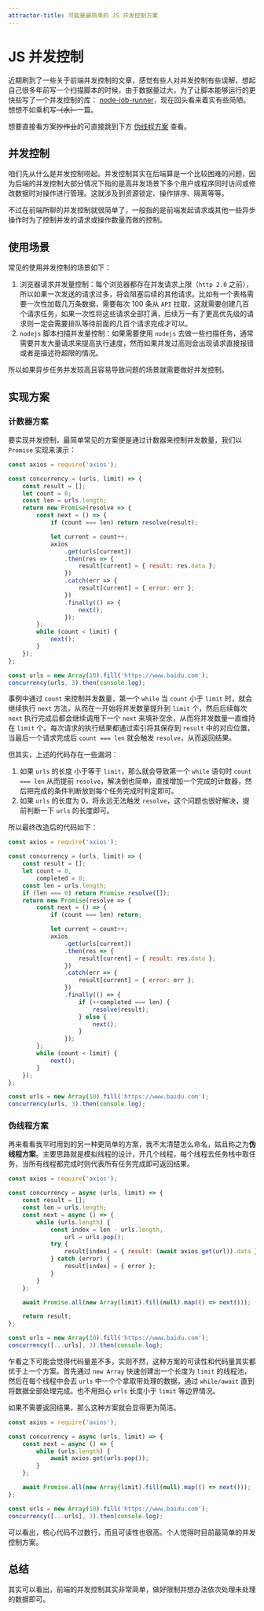 ```yaml
---
attractor-title: 可能是最简单的 JS 并发控制方案
---
```


# JS 并发控制

近期刷到了一些关于前端并发控制的文章，感觉有些人对并发控制有些误解，想起自己很多年前写一个扫描脚本的时候，由于数据量过大，为了让脚本能够运行的更快些写了一个并发控制的库： [node-job-runner](https://github.com/ZxBing0066/node-job-runner/tree/master)，现在回头看来着实有些简陋。想想不如乘机写~~（水）~~一篇。

想要直接看方案~~抄作业~~的可直接跳到下方 [伪线程方案](#伪线程方案) 查看。

## 并发控制

咱们先从什么是并发控制唠起。并发控制其实在后端算是一个比较困难的问题，因为后端的并发控制大部分情况下指的是高并发场景下多个用户或程序同时访问或修改数据时对操作进行管理。这就涉及到资源锁定、操作排序、隔离等等。

不过在前端所聊的并发控制就很简单了，一般指的是前端发起请求或其他一些异步操作时为了控制并发的请求或操作数量而做的控制。

## 使用场景

常见的使用并发控制的场景如下：

1. 浏览器请求并发量控制：每个浏览器都存在并发请求上限（`http 2.0` 之前），所以如果一次发送的请求过多，将会阻塞后续的其他请求。比如有一个表格需要一次性加载几万条数据，需要每次 100 条从 `API` 拉取，这就需要创建几百个请求任务，如果一次性将这些请求全部打满，后续万一有了更高优先级的请求则一定会需要排队等待前面的几百个请求完成才可以。
2. `nodejs` 脚本扫描并发量控制：如果需要使用 `nodejs` 去做一些扫描任务，通常需要并发大量请求来提高执行速度，然而如果并发过高则会出现请求直接报错或者是描述符超限的情况。

所以如果异步任务并发较高且容易导致问题的场景就需要做好并发控制。

## 实现方案

### 计数器方案

要实现并发控制，最简单常见的方案便是通过计数器来控制并发数量，我们以 `Promise` 实现来演示：

```js
const axios = require('axios');

const concurrency = (urls, limit) => {
    const result = [];
    let count = 0;
    const len = urls.length;
    return new Promise(resolve => {
        const next = () => {
            if (count === len) return resolve(result);

            let current = count++;
            axios
                .get(urls[current])
                .then(res => {
                    result[current] = { result: res.data };
                })
                .catch(err => {
                    result[current] = { error: err };
                })
                .finally(() => {
                    next();
                });
        };
        while (count < limit) {
            next();
        }
    });
};

const urls = new Array(10).fill('https://www.baidu.com');
concurrency(urls, 3).then(console.log);
```

事例中通过 `count` 来控制并发数量，第一个 `while` 当 `count` 小于 `limit` 时，就会继续执行 `next` 方法，从而在一开始将并发数量提升到 `limit` 个，然后后续每次 `next` 执行完成后都会继续调用下一个 `next` 来填补空余，从而将并发数量一直维持在 `limit` 个。每次请求的执行结果都通过索引将其保存到 `result` 中的对应位置，当最后一个请求完成后 `count === len` 就会触发 `resolve`，从而返回结果。

但其实，上述的代码存在一些漏洞：

1. 如果 `urls` 的长度 小于等于 `limit`，那么就会导致第一个 `while` 语句时 `count === len` 从而提前 `resolve`，解决倒也简单，直接增加一个完成的计数器，然后把完成的条件判断放到每个任务完成时判定即可。
2. 如果 `urls` 的长度为 0，将永远无法触发 `resolve`，这个问题也很好解决，提前判断一下 `urls` 的长度即可。

所以最终改造后的代码如下：

```js
const axios = require('axios');

const concurrency = (urls, limit) => {
    const result = [];
    let count = 0,
        completed = 0;
    const len = urls.length;
    if (len === 0) return Promise.resolve([]);
    return new Promise(resolve => {
        const next = () => {
            if (count === len) return;

            let current = count++;
            axios
                .get(urls[current])
                .then(res => {
                    result[current] = { result: res.data };
                })
                .catch(err => {
                    result[current] = { error: err };
                })
                .finally(() => {
                    if (++completed === len) {
                        resolve(result);
                    } else {
                        next();
                    }
                });
        };
        while (count < limit) {
            next();
        }
    });
};

const urls = new Array(10).fill('https://www.baidu.com');
concurrency(urls, 3).then(console.log);
```

### 伪线程方案

再来看看我平时用到的另一种更简单的方案，我不太清楚怎么命名，姑且称之为**伪线程方案**。主要思路就是模拟线程的设计，开几个线程，每个线程去任务栈中取任务，当所有线程都完成时则代表所有任务完成即可返回结果。

```js
const axios = require('axios');

const concurrency = async (urls, limit) => {
    const result = [];
    const len = urls.length;
    const next = async () => {
        while (urls.length) {
            const index = len - urls.length,
                url = urls.pop();
            try {
                result[index] = { result: (await axios.get(url)).data };
            } catch (error) {
                result[index] = { error };
            }
        }
    };

    await Promise.all(new Array(limit).fill(null).map(() => next()));

    return result;
};

const urls = new Array(10).fill('https://www.baidu.com');
concurrency([...urls], 3).then(console.log);
```

乍看之下可能会觉得代码量差不多，实则不然，这种方案的可读性和代码量其实都优于上一个方案。首先通过 `new Array` 快速创建出一个长度为 `limit` 的线程池，然后在每个线程中会去 `urls` 中一个个拿取带处理的数据，通过 `while/await` 直到将数据全部处理完成。也不用担心 `urls` 长度小于 `limit` 等边界情况。

如果不需要返回结果，那么这种方案就会显得更为简洁。

```js
const axios = require('axios');

const concurrency = async (urls, limit) => {
    const next = async () => {
        while (urls.length) {
            await axios.get(urls.pop());
        }
    };

    await Promise.all(new Array(limit).fill(null).map(() => next()));
};

const urls = new Array(10).fill('https://www.baidu.com');
concurrency([...urls], 3).then(console.log);
```

可以看出，核心代码不过数行，而且可读性也很高。个人觉得时目前最简单的并发控制方案。

## 总结

其实可以看出，前端的并发控制其实非常简单，做好限制并想办法依次处理未处理的数据即可。

